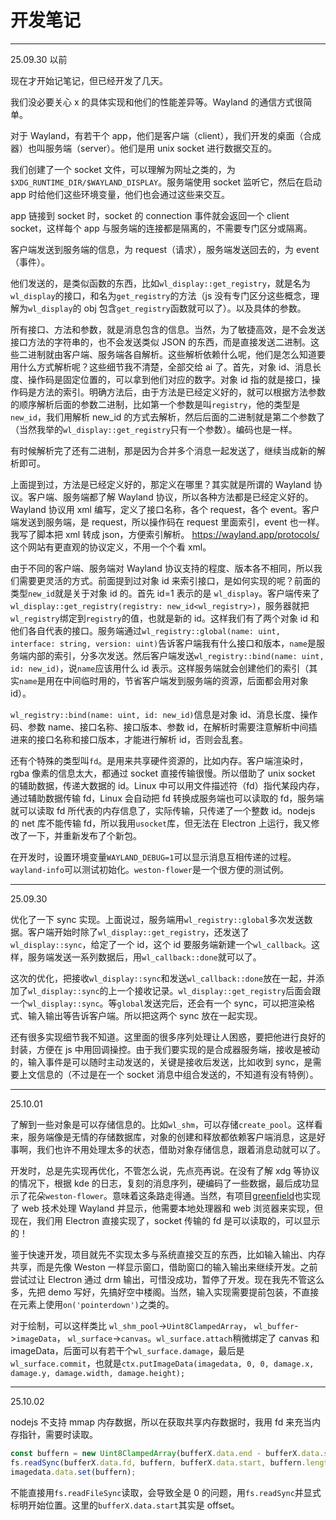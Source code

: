 # 开发笔记

---

25.09.30 以前

现在才开始记笔记，但已经开发了几天。

我们没必要关心 x 的具体实现和他们的性能差异等。Wayland 的通信方式很简单。

对于 Wayland，有若干个 app，他们是客户端（client），我们开发的桌面（合成器）也叫服务端（server）。他们是用 unix socket 进行数据交互的。

我们创建了一个 socket 文件，可以理解为网址之类的，为`$XDG_RUNTIME_DIR/$WAYLAND_DISPLAY`。服务端使用 socket 监听它，然后在启动 app 时给他们这些环境变量，他们也会通过这些来交互。

app 链接到 socket 时，socket 的 connection 事件就会返回一个 client socket，这样每个 app 与服务端的连接都是隔离的，不需要专门区分或隔离。

客户端发送到服务端的信息，为 request（请求），服务端发送回去的，为 event（事件）。

他们发送的，是类似函数的东西，比如`wl_display::get_registry`，就是名为`wl_display`的接口，和名为`get_registry`的方法（js 没有专门区分这些概念，理解为`wl_display`的 obj 包含`get_registry`函数就可以了）。以及具体的参数。

所有接口、方法和参数，就是消息包含的信息。当然，为了敏捷高效，是不会发送接口方法的字符串的，也不会发送类似 JSON 的东西，而是直接发送二进制。这些二进制就由客户端、服务端各自解析。这些解析依赖什么呢，他们是怎么知道要用什么方式解析呢？这些细节我不清楚，全部交给 ai 了。首先，对象 id、消息长度、操作码是固定位置的，可以拿到他们对应的数字。对象 id 指的就是接口，操作码是方法的索引。明确方法后，由于方法是已经定义好的，就可以根据方法参数的顺序解析后面的参数二进制，比如第一个参数是叫`registry`，他的类型是`new_id`，我们用解析 new_id 的方式去解析，然后后面的二进制就是第二个参数了（当然我举的`wl_display::get_registry`只有一个参数）。编码也是一样。

有时候解析完了还有二进制，那是因为合并多个消息一起发送了，继续当成新的解析即可。

上面提到过，方法是已经定义好的，那定义在哪里？其实就是所谓的 Wayland 协议。客户端、服务端都了解 Wayland 协议，所以各种方法都是已经定义好的。Wayland 协议用 xml 编写，定义了接口名称，各个 request，各个 event。客户端发送到服务端，是 request，所以操作码在 request 里面索引，event 也一样。我写了脚本把 xml 转成 json，方便索引解析。 https://wayland.app/protocols/ 这个网站有更直观的协议定义，不用一个个看 xml。

由于不同的客户端、服务端对 Wayland 协议支持的程度、版本各不相同，所以我们需要更灵活的方式。前面提到过对象 id 来索引接口，是如何实现的呢？前面的类型`new_id`就是关于对象 id 的。首先 id=1 表示的是 `wl_display`。客户端传来了`wl_display::get_registry(registry: new_id<wl_registry>)`，服务器就把`wl_registry`绑定到`registry`的值，也就是新的 id。这样我们有了两个对象 id 和他们各自代表的接口。服务端通过`wl_registry::global(name: uint, interface: string, version: uint)`告诉客户端我有什么接口和版本，`name`是服务端内部的索引，分多次发送。然后客户端发送`wl_registry::bind(name: uint, id: new_id)`，说`name`应该用什么 id 表示。这样服务端就会创建他们的索引（其实`name`是用在中间临时用的，节省客户端发到服务端的资源，后面都会用对象 id）。

`wl_registry::bind(name: uint, id: new_id)`信息是对象 id、消息长度、操作码、参数 name、接口名称、接口版本、参数 id，在解析时需要注意解析中间插进来的接口名称和接口版本，才能进行解析 id，否则会乱套。

还有个特殊的类型叫`fd`。是用来共享硬件资源的，比如内存。客户端渲染时，rgba 像素的信息太大，都通过 socket 直接传输很慢。所以借助了 unix socket 的辅助数据，传递大数据的 id。Linux 中可以用文件描述符（fd）指代某段内存，通过辅助数据传输 fd，Linux 会自动把 fd 转换成服务端也可以读取的 fd，服务端就可以读取 fd 所代表的内存信息了，实际传输，只传递了一个整数 id。nodejs 的 net 库不能传输 fd，所以我用`usocket`库，但无法在 Electron 上运行，我又修改了一下，并重新发布了个新包。

在开发时，设置环境变量`WAYLAND_DEBUG=1`可以显示消息互相传递的过程。`wayland-info`可以测试初始化。`weston-flower`是一个很方便的测试例。

---

25.09.30

优化了一下 sync 实现。上面说过，服务端用`wl_registry::global`多次发送数据。客户端开始时除了`wl_display::get_registry`，还发送了`wl_display::sync`，给定了一个 id，这个 id 要服务端新建一个`wl_callback`。这样，服务端发送一系列数据后，用`wl_callback::done`就可以了。

这次的优化，把接收`wl_display::sync`和发送`wl_callback::done`放在一起，并添加了`wl_display::sync`的上一个接收记录。`wl_display::get_registry`后面会跟一个`wl_display::sync`。等`global`发送完后，还会有一个 sync，可以把渲染格式、输入输出等告诉客户端。所以把这两个 sync 放在一起实现。

还有很多实现细节我不知道。这里面的很多序列处理让人困惑，要把他进行良好的封装，方便在 js 中用回调操控。由于我们要实现的是合成器服务端，接收是被动的，输入事件是可以随时主动发送的，关键是接收后发送，比如收到 sync，是需要上文信息的（不过是在一个 socket 消息中组合发送的，不知道有没有特例）。

---

25.10.01

了解到一些对象是可以存储信息的。比如`wl_shm`，可以存储`create_pool`。这样看来，服务端像是无情的存储数据库，对象的创建和释放都依赖客户端消息，这是好事啊，我们也许不用处理太多的状态，借助对象存储信息，跟着消息动就可以了。

开发时，总是先实现再优化，不管怎么说，先点亮再说。在没有了解 xdg 等协议的情况下，根据 kde 的日志，复刻的消息序列，硬编码了一些数据，最后成功显示了花朵`weston-flower`。意味着这条路走得通。当然，有项目[greenfield](https://greenfield.app/)也实现了 web 技术处理 Wayland 并显示，他需要本地处理器和 web 浏览器来实现，但现在，我们用 Electron 直接实现了，socket 传输的 fd 是可以读取的，可以显示的！

鉴于快速开发，项目就先不实现太多与系统直接交互的东西，比如输入输出、内存共享，而是先像 Weston 一样显示窗口，借助窗口的输入输出来继续开发。之前尝试过让 Electron 通过 drm 输出，可惜没成功，暂停了开发。现在我先不管这么多，先把 demo 写好，先搞好空中楼阁。当然，输入实现需要提前包装，不直接在元素上使用`on('pointerdown')`之类的。

对于绘制，可以这样类比 `wl_shm_pool`->`Uint8ClampedArray`， `wl_buffer`->`imageData`， `wl_surface`->`canvas`。`wl_surface.attach`稍微绑定了 canvas 和 imageData，后面可以有若干个`wl_surface.damage`，最后是`wl_surface.commit`，也就是`ctx.putImageData(imagedata, 0, 0, damage.x, damage.y, damage.width, damage.height);`

---

25.10.02

nodejs 不支持 mmap 内存数据，所以在获取共享内存数据时，我用 fd 来充当内存指针，需要时读取。

```ts
const buffern = new Uint8ClampedArray(bufferX.data.end - bufferX.data.start);
fs.readSync(bufferX.data.fd, buffern, bufferX.data.start, buffern.length, 0);
imagedata.data.set(buffern);
```

不能直接用`fs.readFileSync`读取，会导致全是 0 的问题，用`fs.readSync`并显式标明开始位置。这里的`bufferX.data.start`其实是 offset。
